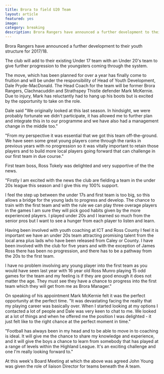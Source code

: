 ```yaml
---
title: Brora to field U20 Team
layout: article
featured: yes
image:
category: breaking
description: Brora Rangers have announced a further development to their youth structure for 2017/18.
---
```

Brora Rangers have announced a further development to their youth structure for 2017/18.

The club will add to their existing Under 17 team with an Under 20's team to give further progression to the youngsters coming through the system.

The move, which has been planned for over a year has finally come to fruition and will be under the responsibility of Head of Youth Development, Dale Pryde-MacDonald. The Head Coach for the team will be former Brora Rangers, Clachnacuddin and Strathspey Thistle defender Mark McKernie. Due to injury, Mark has reluctantly had to hang up his boots but is excited by the opportunity to take on the role.

Dale said  "We originally looked at this last season. In hindsight, we were probably fortunate we didn't participate, it has allowed me to further plan and integrate this in to our programme and we have also had a management change in the middle too."

"From my perspective it was essential that we got this team off-the-ground. We have seen some great young players come through the ranks in previous years with no progression so it was vitally important to retain those players and to build more local players going forward that can challenge in our first team in due course."

First team boss, Ross Tokely was delighted and very supportive of the  the news.

"Firstly I am excited with the news the club are fielding a team in the under 20s league this season and I give this my 100% support.

I feel the step up between the under 17s and first team is too big, so this allows a bridge for the young lads to progress and develop.  The chance to train with the first team and with the rule we can play three overage players in the games I am sure they will pick good habits given by the more experienced players.  I played under 20s and I learned so much from the senior pros but I want to see a hunger from each player to listen and learn.

Having been involved with youth coaching at ICT and Ross County I feel it is important we have an under 20s team attracting promising talent from the local area plus lads who have been released from Caley or County.  I have been involved with the club for five years and with the exception of James Ross there has been no progression, and there has to be a pathway from  the 20s to the first team.

I have no problem involving any young player into the first team as you would have seen last year with 16 year old Ross Munro playing 15 odd games for the team and my feeling is if they are good enough it does not matter the age.  They must see they have a chance to progress into the first team which they will get from me as Brora Manager."

On speaking of his appointment Mark McKernie felt it was the perfect opportunity at the perfect time. "It was devastating facing the reality that my playing career was basically over. When I started looking at my options I contacted a lot of people and Dale was very keen to chat to me. We looked at a lot of things and when he offered me the position I was delighted - it just felt like to the right chance at the perfect moment in time."

"Football has always been in my head and to be able to move in to coaching is ideal. It will give me the chance to share my knowledge and experience, and it will give the boys a chance to learn from somebody that has played at a range of levels within the Highland League. It's an exciting challenge and one I'm really looking forward to."

At this week's Board Meeting at which the above was agreed John Young was given the role of liaison Director for teams beneath the A team.

